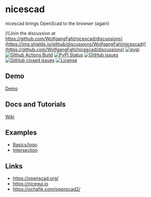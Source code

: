 # nicescad
nicescad brings OpenScad to the browser (again)

[![Join the discussion at https://github.com/WolfgangFahl/nicescad/discussions](https://img.shields.io/github/discussions/WolfgangFahl/nicescad)](https://github.com/WolfgangFahl/nicescad/discussions) 
[![pypi](https://img.shields.io/pypi/pyversions/nicescad)](https://pypi.org/project/nicescad/)
[![Github Actions Build](https://github.com/WolfgangFahl/nicescad/workflows/Build/badge.svg?branch=main)](https://github.com/WolfgangFahl/nicescad/actions?query=workflow%3ABuild+branch%3Amain)
[![PyPI Status](https://img.shields.io/pypi/v/nicescad.svg)](https://pypi.python.org/pypi/nicescad/)
[![GitHub issues](https://img.shields.io/github/issues/WolfgangFahl/nicescad.svg)](https://github.com/WolfgangFahl/nicescad/issues)
[![GitHub closed issues](https://img.shields.io/github/issues-closed/WolfgangFahl/nicescad.svg)](https://github.com/WolfgangFahl/nicescad/issues/?q=is%3Aissue+is%3Aclosed)
[![License](https://img.shields.io/github/license/WolfgangFahl/nicescad.svg)](https://www.apache.org/licenses/LICENSE-2.0)

## Demo 
[Demo](http://nicescad.bitplan.com/)

## Docs and Tutorials
[Wiki](https://wiki.bitplan.com/index.php/nicescad)

## Examples
* [Basics/logo](https://raw.githubusercontent.com/openscad/openscad/master/examples/Basics/logo.scad)
* [Intersection](https://raw.githubusercontent.com/WolfgangFahl/nicescad/main/examples/intersection.scad)

## Links
* https://openscad.org/
* https://nicegui.io
* https://ochafik.com/openscad2/

